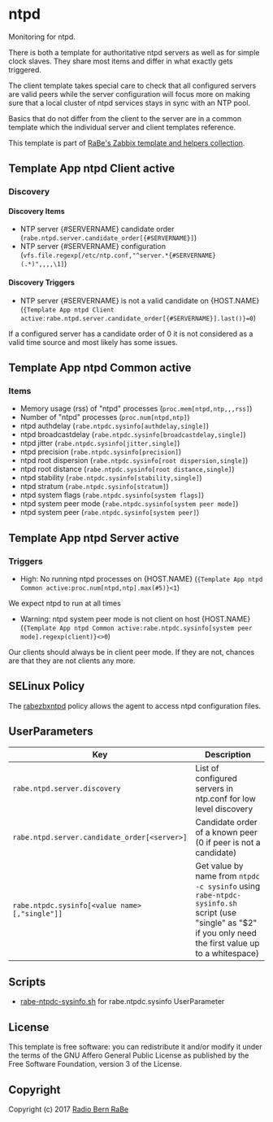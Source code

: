 # ntpd

Monitoring for ntpd.

There is both a template for authoritative ntpd servers as well as for simple
clock slaves. They share most items and differ in what exactly gets triggered.

The client template takes special care to check that all configured servers 
are valid peers while the server configuration will focus more on making sure 
that a local cluster of ntpd services stays in sync with an NTP pool.

Basics that do not differ from the client to the server are in a common
template which the individual server and client templates reference.

This template is part of [RaBe's Zabbix template and helpers
collection](https://github.com/radiorabe/rabe-zabbix).

## Template App ntpd Client active
### Discovery

#### Discovery Items
* NTP server {#SERVERNAME} candidate order (`rabe.ntpd.server.candidate_order[{#SERVERNAME}]`)
* NTP server {#SERVERNAME} configuration (`vfs.file.regexp[/etc/ntp.conf,"^server.*{#SERVERNAME} (.*)",,,,\1]`)
#### Discovery Triggers
* NTP server {#SERVERNAME} is not a valid candidate on {HOST.NAME} (`{Template App ntpd Client active:rabe.ntpd.server.candidate_order[{#SERVERNAME}].last()}=0`)

If a configured server has a candidate order of 0 it is not considered as a valid time source and most likely has some issues.

## Template App ntpd Common active

### Items 
* Memory usage (rss) of "ntpd" processes (`proc.mem[ntpd,ntp,,,rss]`)
* Number of "ntpd" processes (`proc.num[ntpd,ntp]`)
* ntpd authdelay (`rabe.ntpdc.sysinfo[authdelay,single]`)
* ntpd broadcastdelay (`rabe.ntpdc.sysinfo[broadcastdelay,single]`)
* ntpd jitter (`rabe.ntpdc.sysinfo[jitter,single]`)
* ntpd precision (`rabe.ntpdc.sysinfo[precision]`)
* ntpd root dispersion (`rabe.ntpdc.sysinfo[root dispersion,single]`)
* ntpd root distance (`rabe.ntpdc.sysinfo[root distance,single]`)
* ntpd stability (`rabe.ntpdc.sysinfo[stability,single]`)
* ntpd stratum (`rabe.ntpdc.sysinfo[stratum]`)
* ntpd system flags (`rabe.ntpdc.sysinfo[system flags]`)
* ntpd system peer mode (`rabe.ntpdc.sysinfo[system peer mode]`)
* ntpd system peer (`rabe.ntpdc.sysinfo[system peer]`)
## Template App ntpd Server active

### Triggers

* High: No running ntpd processes on {HOST.NAME} (`{Template App ntpd Common active:proc.num[ntpd,ntp].max(#5)}<1`)

We expect ntpd to run at all times


* Warning: ntpd system peer mode is not client on host {HOST.NAME} (`{Template App ntpd Common active:rabe.ntpdc.sysinfo[system peer mode].regexp(client)}<>0`)

Our clients should always be in client peer mode. If they are not, chances are that they are not clients any more.

## SELinux Policy

The [rabezbxntpd](selinux/rabezbxntpd.te) policy allows the agent to access ntpd configuration files.
## UserParameters

| Key | Description |
| --- | ----------- |
| `rabe.ntpd.server.discovery` | List of configured servers in ntp.conf for low level discovery |
| `rabe.ntpd.server.candidate_order[<server>]` | Candidate order of a known peer (0 if peer is not a candidate) |
| `rabe.ntpdc.sysinfo[<value name>[,"single"]]` | Get value by name from `ntpdc -c sysinfo` using `rabe-ntpdc-sysinfo.sh` script (use "single" as "$2" if you only need the first value up to a whitespace) |
## Scripts

* [rabe-ntpdc-sysinfo.sh](./scripts/rabe-ntpdc-sysinfo.sh) for rabe.ntpdc.sysinfo UserParameter

## License
This template is free software: you can redistribute it and/or modify it under
the terms of the GNU Affero General Public License as published by the Free
Software Foundation, version 3 of the License.

## Copyright
Copyright (c) 2017 [Radio Bern RaBe](http://www.rabe.ch)
